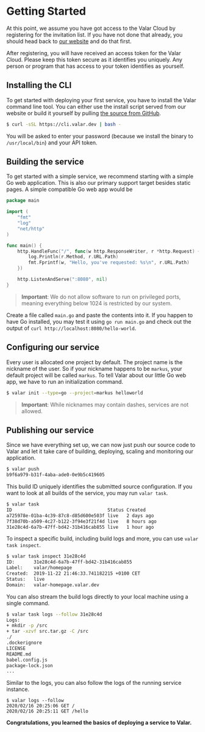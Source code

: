 # Getting Started


At this point, we assume you have got access to the Valar Cloud by registering for the invitation list.
If you have not done that already, you should head back to [our website](https://valar.dev) and do that first.

After registering, you will have received an access token for the Valar Cloud. Please keep this token secure as it
identifies you uniquely. Any person or program that has access to your token identifies as yourself.

## Installing the CLI

To get started with deploying your first service, you have to install the Valar command line tool. You can either use the
install script served from our website or build it yourself by pulling [the source from GitHub](https://github.com/valar/cli).

```bash
$ curl -sSL https://cli.valar.dev | bash -
```

You will be asked to enter your password (because we install the binary to `/usr/local/bin`) and your API token.

## Building the service

To get started with a simple service, we recommend starting with a simple Go web application. This is also our primary support target
besides static pages. A simple compatible Go web app would be

```go
package main

import (
    "fmt"
    "log"
    "net/http"
)

func main() {
    http.HandleFunc("/", func(w http.ResponseWriter, r *http.Request) {
        log.Println(r.Method, r.URL.Path)
        fmt.Fprintf(w, "Hello, you've requested: %s\n", r.URL.Path)
    })

    http.ListenAndServe(":8080", nil)
}
```

> **Important**: We do not allow software to run on privileged ports, meaning everything below 1024 is restricted by our system.

Create a file called `main.go` and paste the contents into it. If you happen to have Go installed, you may test it using `go run main.go` and check out the output of `curl http://localhost:8080/hello-world`.

## Configuring our service

Every user is allocated one project by default. The project name is the nickname of the user. So if your nickname happens to be `markus`, your default project will be called `markus`. To tell Valar about our little Go web app, we have to run an initialization command.

```bash
$ valar init --type=go --project=markus helloworld
```

> **Important**: While nicknames may contain dashes, services are not allowed.

## Publishing our service

Since we have everything set up, we can now just push our source code to Valar and let it take care of building, deploying, scaling and monitoring our application.

```bash
$ valar push
b9f6a979-b31f-4aba-ade0-0e9b5c419605
```

This build ID uniquely identifies the submitted source configuration. If you want to look at all builds of the service, you may run `valar task`.

```bash
$ valar task
ID                                   Status Created
a725978e-01ba-4c39-87c8-d85d600e503f live   2 days ago
7f38d70b-a509-4c27-b122-3f94e3f21f4d live   8 hours ago
31e28c4d-6a7b-47ff-bd42-31b416cab855 live   1 hour ago
```

To inspect a specific build, including build logs and more, you can use `valar task inspect`.
```bash
$ valar task inspect 31e28c4d
ID:       31e28c4d-6a7b-47ff-bd42-31b416cab855
Label:    valar/homepage
Created:  2019-11-22 21:46:33.741182215 +0100 CET
Status:   live
Domain:   valar-homepage.valar.dev
```

You can also stream the build logs directly to your local machine using a single command.
```bash
$ valar task logs --follow 31e28c4d
Logs:
+ mkdir -p /src
+ tar -xzvf src.tar.gz -C /src
./
.dockerignore
LICENSE
README.md
babel.config.js
package-lock.json
...
```

Similar to the logs, you can also follow the logs of the running service instance.
```
$ valar logs --follow
2020/02/16 20:25:06 GET /
2020/02/16 20:25:11 GET /hello
```

**Congratulations, you learned the basics of deploying a service to Valar.**
